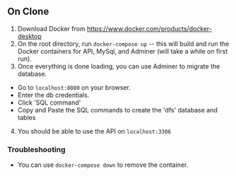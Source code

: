 ## On Clone
1. Download Docker from https://www.docker.com/products/docker-desktop
2. On the root directory, run `docker-compose up` -- this will build and run the Docker containers for API, MySql, and Adminer (will take a while on first run).
3. Once everything is done loading, you can use Adminer to migrate the database.
- Go to `localhost:8080` on your browser.
- Enter the db credentials.
- Click 'SQL command'
- Copy and Paste the SQL commands to create the 'dfs' database and tables
4. You should be able to use the API on `localhost:3306`


### Troubleshooting
- You can use `docker-compose down` to remove the container.